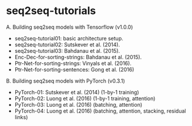 # seq2seq-tutorials
A. Building seq2seq models with Tensorflow (v1.0.0)

* seq2seq-tutorial01: basic architecture setup.
* seq2seq-tutorial02: Sutskever et al. (2014).
* seq2seq-tutorial03: Bahdanau et al. (2015).
* Enc-Dec-for-sorting-strings: Bahdanau et al. (2015).
* Ptr-Net-for-sorting-strings: Vinyals et al. (2016).
* Ptr-Net-for-sorting-sentences: Gong et al. (2016)

B. Building seq2seq models with PyTorch (v0.3.1)

* PyTorch-01: Sutskever et al. (2014) (1-by-1 training)
* PyTorch-02: Luong et al. (2016) (1-by-1 training, attention)
* PyTorch-03: Luong et al. (2016) (batching, attention)
* PyTorch-04: Luong et al. (2016) (batching, attention, stacking, residual links)
